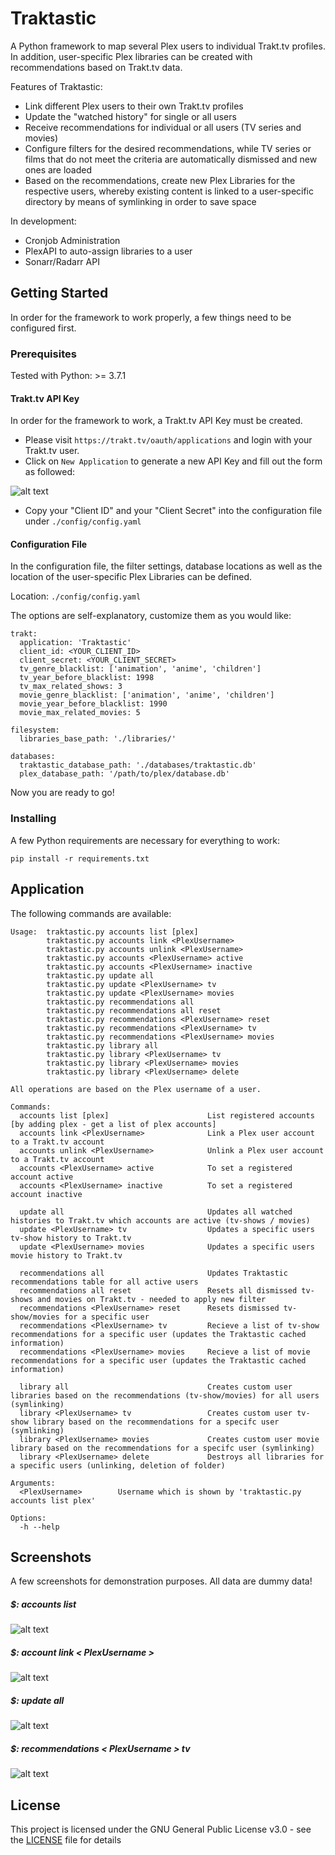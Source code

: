 # Traktastic

A Python framework to map several Plex users to individual Trakt.tv profiles. In addition, user-specific Plex libraries can be created with recommendations based on Trakt.tv data.

Features of Traktastic:
- Link different Plex users to their own Trakt.tv profiles
- Update the "watched history" for single or all users
- Receive recommendations for individual or all users (TV series and movies)
- Configure filters for the desired recommendations, while TV series or films that do not meet the criteria are automatically dismissed and new ones are loaded
- Based on the recommendations, create new Plex Libraries for the respective users, whereby existing content is linked to a user-specific directory by means of symlinking in order to save space

In development:
- Cronjob Administration
- PlexAPI to auto-assign libraries to a user
- Sonarr/Radarr API


## Getting Started

In order for the framework to work properly, a few things need to be configured first.

### Prerequisites

Tested with Python: >= 3.7.1

#### Trakt.tv API Key

In order for the framework to work, a Trakt.tv API Key must be created.

- Please visit ```https://trakt.tv/oauth/applications``` and login with your Trakt.tv user.
- Click on ```New Application``` to generate a new API Key and fill out the form as followed:

![alt text](https://github.com/h1f0x/Traktastic/blob/master/images/001.png?raw=true)

- Copy your "Client ID" and your "Client Secret" into the configuration file under ```./config/config.yaml```

#### Configuration File

In the configuration file, the filter settings, database locations as well as the location of the user-specific Plex Libraries can be defined.

Location: ```./config/config.yaml```

The options are self-explanatory, customize them as you would like:

```
trakt:
  application: 'Traktastic'
  client_id: <YOUR_CLIENT_ID>
  client_secret: <YOUR_CLIENT_SECRET>
  tv_genre_blacklist: ['animation', 'anime', 'children']
  tv_year_before_blacklist: 1998
  tv_max_related_shows: 3
  movie_genre_blacklist: ['animation', 'anime', 'children']
  movie_year_before_blacklist: 1990
  movie_max_related_movies: 5

filesystem:
  libraries_base_path: './libraries/'

databases:
  traktastic_database_path: './databases/traktastic.db'
  plex_database_path: '/path/to/plex/database.db'
```

Now you are ready to go!

### Installing

A few Python requirements are necessary for everything to work:

```
pip install -r requirements.txt
```

## Application

The following commands are available:

```
Usage:  traktastic.py accounts list [plex]
        traktastic.py accounts link <PlexUsername>
        traktastic.py accounts unlink <PlexUsername>
        traktastic.py accounts <PlexUsername> active
        traktastic.py accounts <PlexUsername> inactive
        traktastic.py update all
        traktastic.py update <PlexUsername> tv
        traktastic.py update <PlexUsername> movies
        traktastic.py recommendations all
        traktastic.py recommendations all reset
        traktastic.py recommendations <PlexUsername> reset
        traktastic.py recommendations <PlexUsername> tv
        traktastic.py recommendations <PlexUsername> movies
        traktastic.py library all
        traktastic.py library <PlexUsername> tv
        traktastic.py library <PlexUsername> movies
        traktastic.py library <PlexUsername> delete

All operations are based on the Plex username of a user.

Commands:
  accounts list [plex]                      List registered accounts [by adding plex - get a list of plex accounts]
  accounts link <PlexUsername>              Link a Plex user account to a Trakt.tv account
  accounts unlink <PlexUsername>            Unlink a Plex user account to a Trakt.tv account
  accounts <PlexUsername> active            To set a registered account active
  accounts <PlexUsername> inactive          To set a registered account inactive

  update all                                Updates all watched histories to Trakt.tv which accounts are active (tv-shows / movies)
  update <PlexUsername> tv                  Updates a specific users tv-show history to Trakt.tv
  update <PlexUsername> movies              Updates a specific users movie history to Trakt.tv

  recommendations all                       Updates Traktastic recommendations table for all active users
  recommendations all reset                 Resets all dismissed tv-shows and movies on Trakt.tv - needed to apply new filter
  recommendations <PlexUsername> reset      Resets dismissed tv-show/movies for a specific user
  recommendations <PlexUsername> tv         Recieve a list of tv-show recommendations for a specific user (updates the Traktastic cached information)
  recommendations <PlexUsername> movies     Recieve a list of movie recommendations for a specific user (updates the Traktastic cached information)

  library all                               Creates custom user libraries based on the recommendations (tv-show/movies) for all users (symlinking)
  library <PlexUsername> tv                 Creates custom user tv-show library based on the recommendations for a specifc user (symlinking)
  library <PlexUsername> movies             Creates custom user movie library based on the recommendations for a specifc user (symlinking)
  library <PlexUsername> delete             Destroys all libraries for a specific users (unlinking, deletion of folder)

Arguments:
  <PlexUsername>        Username which is shown by 'traktastic.py accounts list plex'

Options:
  -h --help
```

## Screenshots

A few screenshots for demonstration purposes. All data are dummy data!

##### $: accounts list
![alt text](https://github.com/h1f0x/Traktastic/blob/master/images/002.png?raw=true)

##### $: account link < PlexUsername >
![alt text](https://github.com/h1f0x/Traktastic/blob/master/images/004.png?raw=true)

##### $: update all
![alt text](https://github.com/h1f0x/Traktastic/blob/master/images/003.png?raw=true)

##### $: recommendations < PlexUsername > tv 
![alt text](https://github.com/h1f0x/Traktastic/blob/master/images/005.png?raw=true)



## License

This project is licensed under the GNU General Public License v3.0 - see the [LICENSE](LICENSE) file for details


